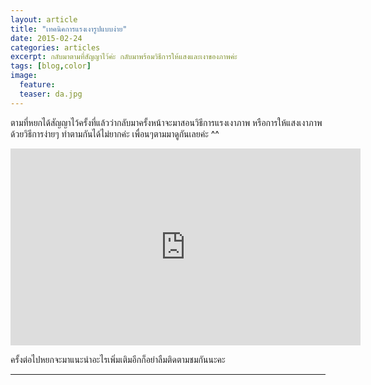 ```yaml
---
layout: article
title: "เทคนิคการแรงเงารูปแบบง่าย"
date: 2015-02-24
categories: articles
excerpt: กลับมาตามที่สัญญาไว้ค่ะ กลับมาพร้อมวิธีการให้แสงและเงาของภาพค่ะ
tags: [blog,color]
image:
  feature: 
  teaser: da.jpg
---
```


ตามที่หยกได้สัญญาไว้ครั้งที่แล้วว่ากลับมาครั้งหน้าจะมาสอนวิธีการแรงเงาภาพ หรือการให้แสงเงาภาพด้วยวิธีการง่ายๆ ทำตามกันได้ไม่ยากค่ะ เพื่อนๆตามมาดูกันเลยค่ะ ^^

<center><iframe width="560" height="315" src="https://www.youtube.com/embed/a_lsQSy5_L4" frameborder="0" allowfullscreen></iframe></center>

ครั้งต่อไปหยกจะมาแนะนำอะไรเพิ่มเติมอีกก็อย่าลืมติดตามชมกันนะคะ 

----------
<div id="fb-root"></div>
<script>(function(d, s, id) {
  var js, fjs = d.getElementsByTagName(s)[0];
  if (d.getElementById(id)) return;
  js = d.createElement(s); js.id = id;
  js.src = "//connect.facebook.net/en_US/sdk.js#xfbml=1&version=v2.0";
  fjs.parentNode.insertBefore(js, fjs);
}(document, 'script', 'facebook-jssdk'));</script>

<div class="fb-comments" data-href="http://www.elapaint.com//articles/shadow-and-light-in-painting/" data-numposts="5" data-colorscheme="light"></div>

<div class="fb-like" data-href="http://www.elapaint.com//articles/shadow-and-light-in-painting/" data-layout="standard" data-action="like" data-show-faces="true" data-share="false"></div>



